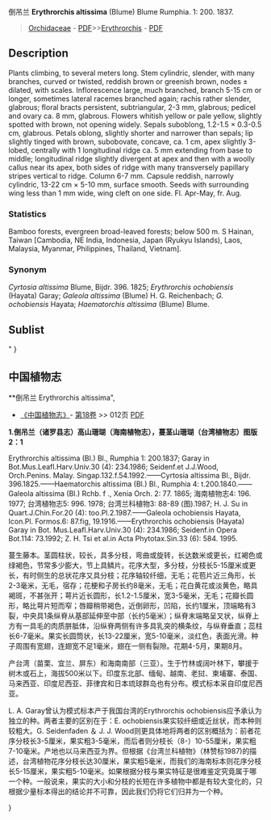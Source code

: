 倒吊兰 **Erythrorchis altissima** (Blume) Blume Rumphia. 1: 200. 1837.

> [Orchidaceae](http://www.iplant.cn/info/Orchidaceae?t=foc) - [PDF](http://www.iplant.cn/foc/pdf/Orchidaceae.pdf)>>[Erythrorchis](http://www.iplant.cn/info/Erythrorchis?t=foc) - [PDF](http://www.iplant.cn/foc/pdf/Erythrorchis.pdf)

## Description

Plants climbing, to several meters long. Stem cylindric, slender, with many branches, curved or twisted, reddish brown or greenish brown, nodes ± dilated, with scales. Inflorescence large, much branched, branch 5-15 cm or longer, sometimes lateral racemes branched again; rachis rather slender, glabrous; floral bracts persistent, subtriangular, 2-3 mm, glabrous; pedicel and ovary ca. 8 mm, glabrous. Flowers whitish yellow or pale yellow, slightly spotted with brown, not opening widely. Sepals suboblong, 1.2-1.5 × 0.3-0.5 cm, glabrous. Petals oblong, slightly shorter and narrower than sepals; lip slightly tinged with brown, subobovate, concave, ca. 1 cm, apex slightly 3-lobed, centrally with 1 longitudinal ridge ca. 5 mm extending from base to middle; longitudinal ridge slightly divergent at apex and then with a woolly callus near its apex, both sides of ridge with many transversely papillary stripes vertical to ridge. Column 6-7 mm. Capsule reddish, narrowly cylindric, 13-22 cm × 5-10 mm, surface smooth. Seeds with surrounding wing less than 1 mm wide, wing cleft on one side. Fl. Apr-May, fr. Aug.

### Statistics
Bamboo forests, evergreen broad-leaved forests; below 500 m. S Hainan, Taiwan [Cambodia, NE India, Indonesia, Japan (Ryukyu Islands), Laos, Malaysia, Myanmar, Philippines, Thailand, Vietnam].

### Synonym
*Cyrtosia altissima* Blume, Bijdr. 396. 1825; *Erythrorchis ochobiensis* (Hayata) Garay; *Galeola altissima* (Blume) H. G. Reichenbach; *G. ochobiensis* Hayata; *Haematorchis altissima* (Blume) Blume.


## Sublist
"
}
## 中国植物志

**倒吊兰 Erythrorchis altissima",

* [《中国植物志》](http://www.iplant.cn/frps)- [第18卷](http://www.iplant.cn/frps/vol/18) >> 012页 [PDF](http://www.iplant.cn/frps/pdf/18/012.pdf)


**1.倒吊兰（诸罗县志）高山珊瑚（海南植物志），蔓茎山珊瑚（台湾植物志）图版2：1**

Erythrorchis altissima (Bl.) Bl., Rumphia 1: 200.1837; Garay in Bot.Mus.Leafl.Harv.Univ.30 (4): 234.1986; Seidenf.et J.J.Wood, Orch.Penins. Malay. Singap.132.f.54.1992.——Cyrtosia altissima Bl., Bijdr. 396.1825.——Haematorchis altissima (Bl.) Bl., Rumphia 4: t.200.1840.——Galeola altissima (Bl.) Rchb. f ., Xenia Orch. 2: 77. 1865; 海南植物志4: 196. 1977; 台湾植物志5: 996. 1978; 台湾兰科植物3: 88-89 (图).1987; H. J. Su in Quart.J.Chin.For.20 (4): too.Pl.2.1987.——Galeola ochobiensis Hayata, Icon.Pl. Formos.6: 87.fig, 19.1916.——Erythrorchis ochobiensis (Hayata) Garay in Bot. Mus.Leafl.Harv.Univ.30 (4): 234.1986; Seidenf.in Opera Bot.114: 73.1992; Z. H. Tsi et al.in Acta Phytotax.Sin.33 (6): 584. 1995.

蔓生藤本。茎圆柱状，较长，具多分枝，弯曲或旋转，长达数米或更长，红褐色或绿褐色，节常多少膨大，节上具鳞片。花序大型，多分枝，分枝长5-15厘米或更长，有时侧生的总状花序又具分枝；花序轴较纤细，无毛；花苞片近三角形，长2-3毫米，无毛，宿存；花梗和子房长约8毫米，无毛；花白黄花或淡黄色，略具褐斑，不甚张开；萼片近长圆形，长1.2-1.5厘米，宽3-5毫米，无毛；花瓣长圆形，略比萼片短而窄；唇瓣稍带褐色，近倒卵形，凹陷，长约1厘米，顶端略有3裂，中央具1条纵脊从基部延伸至中部（长约5毫米）；纵脊末端略呈叉状，纵脊上方有一具毛的肉质胼胝体，沿纵脊两侧有许多具乳突的横条纹，与纵脊垂直；蕊柱长6-7毫米。果实长圆筒状，长13-22厘米，宽5-10毫米，淡红色，表面光滑。种子周围有宽翅，连翅宽不足1毫米，翅在一侧有裂隙。花期4-5月，果期8月。

产台湾（苗栗、宜兰、屏东）和海南南部（三亚）。生于竹林或阔叶林下，攀援于树木或石上，海拔500米以下。印度东北部、缅甸、越南、老挝、柬埔寨、泰国、马来西亚、印度尼西亚、菲律宾和日本琉球群岛也有分布。模式标本采自印度尼西亚。

L. A. Garay曾认为模式标本产于我国台湾的Erythrorchis ochobiensis应予承认为独立的种。两者主要的区别在于：E. ochobiensis果实较纤细或近丝状，而本种则较粗大。G. Seidenfaden ＆ J. J. Wood则更具体地将两者的区别概括为：前者花序分枝长3-5厘米，果实粗3-5毫米，而后者则分枝长（8-）10-55厘米，果实粗7-10毫米。产地也以马来西亚为界。但根据《台湾兰科植物》（林赞标1987)的描述，台湾植物花序分枝长达30厘米，果实粗5毫米，而我们的海南标本则花序分枝长5-15厘米，果实粗5-10毫米。如果根据分枝与果实特征是很难鉴定究竟属于哪一个种。一般说来，果实的大小和分枝的长短在许多植物中都是有较大变化的，只根据少量标本得出的结论并不可靠，因此我们仍将它们归并为一个种。

}